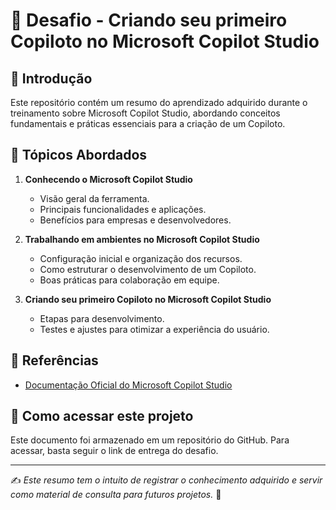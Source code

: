 # 🚀 Desafio - Criando seu primeiro Copiloto no Microsoft Copilot Studio

## 📝 Introdução

Este repositório contém um resumo do aprendizado adquirido durante o treinamento sobre Microsoft Copilot Studio, abordando conceitos fundamentais e práticas essenciais para a criação de um Copiloto.

## 📌 Tópicos Abordados

1. **Conhecendo o Microsoft Copilot Studio**

   - Visão geral da ferramenta.
   - Principais funcionalidades e aplicações.
   - Benefícios para empresas e desenvolvedores.

2. **Trabalhando em ambientes no Microsoft Copilot Studio**

   - Configuração inicial e organização dos recursos.
   - Como estruturar o desenvolvimento de um Copiloto.
   - Boas práticas para colaboração em equipe.

3. **Criando seu primeiro Copiloto no Microsoft Copilot Studio**
   - Etapas para desenvolvimento.
   - Testes e ajustes para otimizar a experiência do usuário.

## 🔗 Referências

- [Documentação Oficial do Microsoft Copilot Studio](https://learn.microsoft.com/pt-br/microsoft-copilot-studio/)

## 📂 Como acessar este projeto

Este documento foi armazenado em um repositório do GitHub. Para acessar, basta seguir o link de entrega do desafio.

---

✍️ _Este resumo tem o intuito de registrar o conhecimento adquirido e servir como material de consulta para futuros projetos._ 🚀
